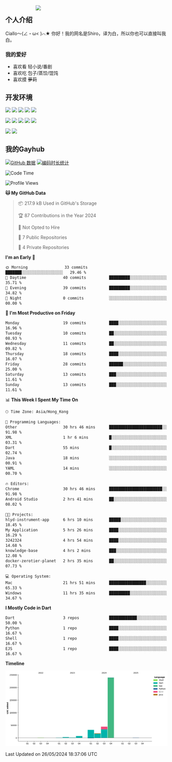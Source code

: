 <img align='right' src='https://img2.moeblog.vip/images/eCva.png' width='410px'>

## 个人介绍
Ciallo～(∠・ω< )⌒★ 你好！我的网名是Shiro，译为白，所以你也可以直接叫我白。

### 我的爱好

* 喜欢看 轻小说/番剧
* 喜欢吃 包子/蒸饺/馄饨
* 喜欢摸 ~~萝莉~~

## 开发环境
[![](https://img.shields.io/badge/Windows-11-blue?style=flat-square&logo=windows&logoColor=white)](https://www.microsoft.com/windows/get-windows-11)
[![](https://img.shields.io/badge/Macos-Sonoma-black?style=flat-square&logo=apple&logoColor=white)](https://www.apple.com/hk/en/macos/sonoma/)
[![](https://img.shields.io/badge/Debian-12-d0024d?style=flat-square&logo=debian&logoColor=white)](https://www.debian.org/)
[![](https://img.shields.io/badge/AlmaLinux-9-0f4266?style=flat-square&logo=almalinux&logoColor=white)](https://almalinux.org/)
[![](https://img.shields.io/badge/Windows%20Server-2012-blue?style=flat-square&logo=windows&logoColor=white)](https://www.microsoft.com/windows-server)

[![](https://img.shields.io/badge/Vivobook-PRO_16-f45a00?style=flat-square&logo=RepublicofGamers&logoColor=white)](https://www.asus.com.cn/laptops/for-creators/vivobook/vivobook-pro-16-oled-k6602/)
[![](https://img.shields.io/badge/Mac_Studio-M1_Max-black?style=flat-square&logo=apple&logoColor=white)](https://www.apple.com/hk/en/mac-studio/)
[![](https://img.shields.io/badge/Mi-MIX4-f45a00?style=flat-square&logo=xiaomi&logoColor=white)](https://www.mi.com/)
[![](https://img.shields.io/badge/SONY-WF1000XM4-f3c74a?style=flat-square)](https://www.sony.com.hk/zh/headphones/products/wf-1000xm4)
[![](https://img.shields.io/badge/Yubikey-5_NFC-9bc930?style=flat-square&logo=yubico&logoColor=9bc930)](https://www.yubico.com/hk/product/yubikey-5-nfc/)

[![](https://img.shields.io/badge/IDE-Visual_Studio_Code-blue?style=flat-square&logo=visual-studio-code&logoColor=white)](https://code.visualstudio.com/)
[![](https://img.shields.io/badge/IDE-JetBrains-black?style=flat-square&logo=jetbrains&logoColor=white)](https://code.visualstudio.com/)
## 我的Gayhub
[![GitHub 数据](https://github-readme-stats.vercel.app/api?username=verymoe)]()
[![编码时长统计](https://github-readme-stats.vercel.app/api/wakatime?username=shiro)]()

<!--START_SECTION:waka-->
![Code Time](http://img.shields.io/badge/Code%20Time-658%20hrs%209%20mins-blue)

![Profile Views](http://img.shields.io/badge/Profile%20Views-0-blue)

**🐱 My GitHub Data** 

> 📦 217.9 kB Used in GitHub's Storage 
 > 
> 🏆 87 Contributions in the Year 2024
 > 
> 🚫 Not Opted to Hire
 > 
> 📜 7 Public Repositories 
 > 
> 🔑 4 Private Repositories 
 > 
**I'm an Early 🐤** 

```text
🌞 Morning                33 commits          ███████░░░░░░░░░░░░░░░░░░   29.46 % 
🌆 Daytime                40 commits          █████████░░░░░░░░░░░░░░░░   35.71 % 
🌃 Evening                39 commits          █████████░░░░░░░░░░░░░░░░   34.82 % 
🌙 Night                  0 commits           ░░░░░░░░░░░░░░░░░░░░░░░░░   00.00 % 
```
📅 **I'm Most Productive on Friday** 

```text
Monday                   19 commits          ████░░░░░░░░░░░░░░░░░░░░░   16.96 % 
Tuesday                  10 commits          ██░░░░░░░░░░░░░░░░░░░░░░░   08.93 % 
Wednesday                11 commits          ██░░░░░░░░░░░░░░░░░░░░░░░   09.82 % 
Thursday                 18 commits          ████░░░░░░░░░░░░░░░░░░░░░   16.07 % 
Friday                   28 commits          ██████░░░░░░░░░░░░░░░░░░░   25.00 % 
Saturday                 13 commits          ███░░░░░░░░░░░░░░░░░░░░░░   11.61 % 
Sunday                   13 commits          ███░░░░░░░░░░░░░░░░░░░░░░   11.61 % 
```


📊 **This Week I Spent My Time On** 

```text
🕑︎ Time Zone: Asia/Hong_Kong

💬 Programming Languages: 
Other                    30 hrs 46 mins      ███████████████████████░░   91.98 % 
XML                      1 hr 6 mins         █░░░░░░░░░░░░░░░░░░░░░░░░   03.31 % 
Dart                     55 mins             █░░░░░░░░░░░░░░░░░░░░░░░░   02.74 % 
Java                     18 mins             ░░░░░░░░░░░░░░░░░░░░░░░░░   00.91 % 
YAML                     14 mins             ░░░░░░░░░░░░░░░░░░░░░░░░░   00.70 % 

🔥 Editors: 
Chrome                   30 hrs 46 mins      ███████████████████████░░   91.98 % 
Android Studio           2 hrs 41 mins       ██░░░░░░░░░░░░░░░░░░░░░░░   08.02 % 

🐱‍💻 Projects: 
hlyd-instrument-app      6 hrs 10 mins       █████░░░░░░░░░░░░░░░░░░░░   18.45 % 
My Application           5 hrs 26 mins       ████░░░░░░░░░░░░░░░░░░░░░   16.29 % 
3242324                  4 hrs 54 mins       ████░░░░░░░░░░░░░░░░░░░░░   14.68 % 
knowledge-base           4 hrs 2 mins        ███░░░░░░░░░░░░░░░░░░░░░░   12.08 % 
docker-zerotier-planet   2 hrs 35 mins       ██░░░░░░░░░░░░░░░░░░░░░░░   07.73 % 

💻 Operating System: 
Mac                      21 hrs 51 mins      ████████████████░░░░░░░░░   65.33 % 
Windows                  11 hrs 35 mins      █████████░░░░░░░░░░░░░░░░   34.67 % 
```

**I Mostly Code in Dart** 

```text
Dart                     3 repos             ████████████░░░░░░░░░░░░░   50.00 % 
Python                   1 repo              ████░░░░░░░░░░░░░░░░░░░░░   16.67 % 
Shell                    1 repo              ████░░░░░░░░░░░░░░░░░░░░░   16.67 % 
EJS                      1 repo              ████░░░░░░░░░░░░░░░░░░░░░   16.67 % 
```



**Timeline**

![Lines of Code chart](https://raw.githubusercontent.com/verymoe/verymoe/main/assets/bar_graph.png)


 Last Updated on 26/05/2024 18:37:06 UTC
<!--END_SECTION:waka-->
